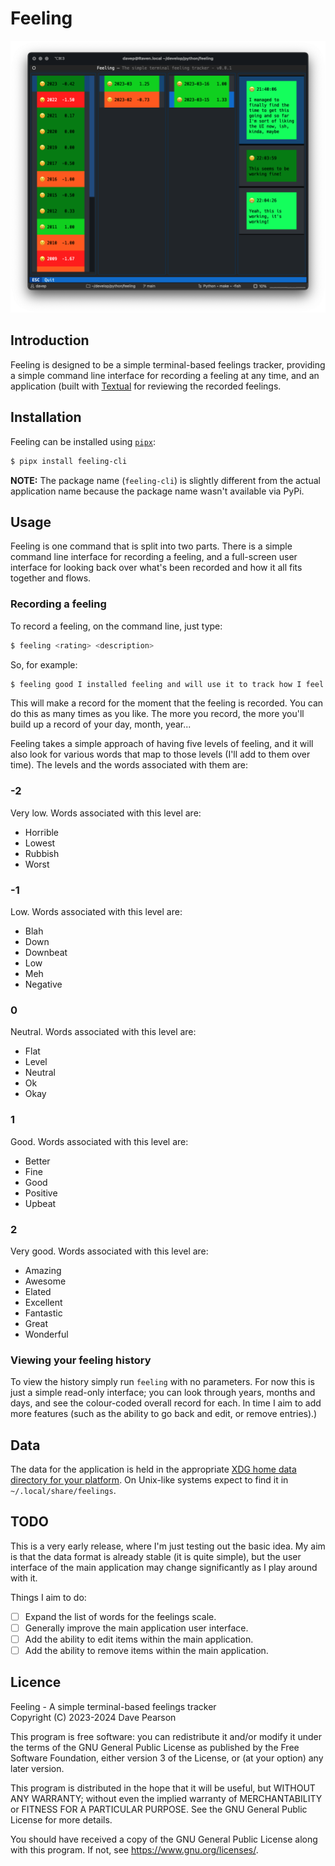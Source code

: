 # Feeling

![Feeling in action](https://raw.githubusercontent.com/davep/feeling/main/img/feeling.png)

## Introduction

Feeling is designed to be a simple terminal-based feelings tracker,
providing a simple command line interface for recording a feeling at any
time, and an application (built with
[Textual](https://textual.textualize.io/) for reviewing the recorded
feelings.

## Installation

Feeling can be installed using [`pipx`](https://pypa.github.io/pipx/):

```sh
$ pipx install feeling-cli
```

**NOTE:** The package name (`feeling-cli`) is slightly different from the
actual application name because the package name wasn't available via PyPi.

## Usage

Feeling is one command that is split into two parts. There is a simple
command line interface for recording a feeling, and a full-screen user
interface for looking back over what's been recorded and how it all fits
together and flows.

### Recording a feeling

To record a feeling, on the command line, just type:

```sh
$ feeling <rating> <description>
```

So, for example:

```sh
$ feeling good I installed feeling and will use it to track how I feel
```

This will make a record for the moment that the feeling is recorded. You can
do this as many times as you like. The more you record, the more you'll
build up a record of your day, month, year...

Feeling takes a simple approach of having five levels of feeling, and it
will also look for various words that map to those levels (I'll add to them
over time). The levels and the words associated with them are:

### -2

Very low. Words associated with this level are:

- Horrible
- Lowest
- Rubbish
- Worst

### -1

Low. Words associated with this level are:

- Blah
- Down
- Downbeat
- Low
- Meh
- Negative

### 0

Neutral. Words associated with this level are:

- Flat
- Level
- Neutral
- Ok
- Okay

### 1

Good. Words associated with this level are:

- Better
- Fine
- Good
- Positive
- Upbeat

### 2

Very good. Words associated with this level are:

- Amazing
- Awesome
- Elated
- Excellent
- Fantastic
- Great
- Wonderful

### Viewing your feeling history

To view the history simply run `feeling` with no parameters. For now this is
just a simple read-only interface; you can look through years, months and
days, and see the colour-coded overall record for each. In time I aim to add
more features (such as the ability to go back and edit, or remove entries).)

## Data

The data for the application is held in the appropriate [XDG home data
directory for your
platform](https://specifications.freedesktop.org/basedir-spec/basedir-spec-latest.html).
On Unix-like systems expect to find it in `~/.local/share/feelings`.

## TODO

This is a very early release, where I'm just testing out the basic idea. My
aim is that the data format is already stable (it is quite simple), but the
user interface of the main application may change significantly as I play
around with it.

Things I aim to do:

- [ ] Expand the list of words for the feelings scale.
- [ ] Generally improve the main application user interface.
- [ ] Add the ability to edit items within the main application.
- [ ] Add the ability to remove items within the main application.

## Licence

Feeling - A simple terminal-based feelings tracker  
Copyright (C) 2023-2024 Dave Pearson

This program is free software: you can redistribute it and/or modify it
under the terms of the GNU General Public License as published by the Free
Software Foundation, either version 3 of the License, or (at your option)
any later version.

This program is distributed in the hope that it will be useful, but WITHOUT
ANY WARRANTY; without even the implied warranty of MERCHANTABILITY or
FITNESS FOR A PARTICULAR PURPOSE. See the GNU General Public License for
more details.

You should have received a copy of the GNU General Public License along with
this program. If not, see <https://www.gnu.org/licenses/>.

[//]: # (README.md ends here)
